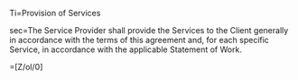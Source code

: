 Ti=Provision of Services

sec=The Service Provider shall provide the Services to the Client generally in accordance with the terms of this agreement and, for each specific Service, in accordance with the applicable Statement of Work.

=[Z/ol/0]
